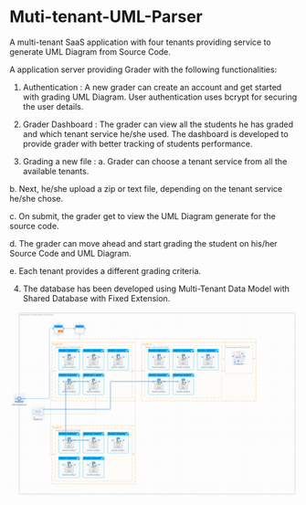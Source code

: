 # Muti-tenant-UML-Parser
A multi-tenant SaaS application with four tenants providing service to generate UML Diagram from Source Code. 

A application server providing Grader with the following functionalities:

1. Authentication : A new grader can create an account and get started with grading UML Diagram. User authentication uses bcrypt for securing the user details.

2. Grader Dashboard : The grader can view all the students he has graded and which tenant service he/she used. The dashboard is developed to provide grader with better tracking of students performance. 

3. Grading a new file : 
  a. Grader can choose a tenant service from all the available tenants. 
  
  b. Next, he/she upload a zip or text file, depending on the tenant service he/she chose.
  
  c. On submit, the grader get to view the UML Diagram generate for the source code.
  
  d. The grader can move ahead and start grading the student on his/her Source Code and UML Diagram.
  
  e. Each tenant provides a different grading criteria. 
  
4. The database has been developed using Multi-Tenant Data Model with Shared Database with Fixed Extension.
  
![Alt text](https://github.com/arunabh05/Multi-tenant-UML-Parser/blob/master/CloudArchitecture.png)
